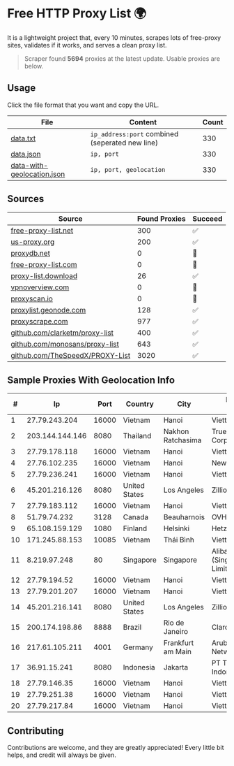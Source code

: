 
# Free HTTP Proxy List 🌍

It is a lightweight project that, every 10 minutes, scrapes lots of free-proxy sites, validates if it works, and serves a clean proxy list.


> Scraper found **5694** proxies at the latest update. Usable proxies are below.

## Usage

Click the file format that you want and copy the URL.


|File|Content|Count|
|----|-------|-----|
|[data.txt](https://raw.githubusercontent.com/themiralay/Proxy-List-World/master/data.txt)|`ip_address:port` combined (seperated new line)|330|
|[data.json](https://raw.githubusercontent.com/themiralay/Proxy-List-World/master/data.json)|`ip, port`|330|
|[data-with-geolocation.json](https://raw.githubusercontent.com/themiralay/Proxy-List-World/master/data-with-geolocation.json)|`ip, port, geolocation`|330|

## Sources

|Source|Found Proxies|Succeed|
|------|-------------|-------|
|[free-proxy-list.net](https://free-proxy-list.net)|300|✅|
|[us-proxy.org](https://www.us-proxy.org)|200|✅|
|[proxydb.net](http://proxydb.net)|0|🚫|
|[free-proxy-list.com](https://free-proxy-list.com/?page=&port=&type%5B%5D=http&type%5B%5D=https&up_time=0&search=Search)|0|🚫|
|[proxy-list.download](https://www.proxy-list.download/HTTP)|26|✅|
|[vpnoverview.com](https://vpnoverview.com/privacy/anonymous-browsing/free-proxy-servers)|0|🚫|
|[proxyscan.io](https://www.proxyscan.io)|0|🚫|
|[proxylist.geonode.com](https://proxylist.geonode.com/api/proxy-list?limit=300&page=1&sort_by=lastChecked&sort_type=desc&protocols=http,https)|128|✅|
|[proxyscrape.com](https://api.proxyscrape.com/v2/?request=displayproxies&protocol=http&timeout=10000&country=all&ssl=all&anonymity=all)|977|✅|
|[github.com/clarketm/proxy-list](https://raw.githubusercontent.com/clarketm/proxy-list/master/proxy-list-raw.txt)|400|✅|
|[github.com/monosans/proxy-list](https://raw.githubusercontent.com/monosans/proxy-list/main/proxies/http.txt)|643|✅|
|[github.com/TheSpeedX/PROXY-List](https://raw.githubusercontent.com/TheSpeedX/PROXY-List/master/http.txt)|3020|✅|


## Sample Proxies With Geolocation Info

|#|Ip|Port|Country|City|Internet Service Provider|
|-|--|----|-------|----|-------------------------|
|1|27.79.243.204|16000|Vietnam|Hanoi|Viettel Corporation|
|2|203.144.144.146|8080|Thailand|Nakhon Ratchasima|True Internet Corporation CO. Ltd.|
|3|27.79.178.118|16000|Vietnam|Hanoi|Viettel Corporation|
|4|27.76.102.235|16000|Vietnam|Hanoi|Newass2011xDSLHCMC|
|5|27.79.236.241|16000|Vietnam|Hanoi|Viettel Corporation|
|6|45.201.216.126|8080|United States|Los Angeles|Zillion Network Inc.|
|7|27.79.183.112|16000|Vietnam|Hanoi|Viettel Corporation|
|8|51.79.74.232|3128|Canada|Beauharnois|OVH SAS|
|9|65.108.159.129|1080|Finland|Helsinki|Hetzner Online GmbH|
|10|171.245.88.153|10085|Vietnam|Thái Bình|Viettel Corporation|
|11|8.219.97.248|80|Singapore|Singapore|Alibaba Cloud (Singapore) Private Limited|
|12|27.79.194.52|16000|Vietnam|Hanoi|Viettel Corporation|
|13|27.79.201.207|16000|Vietnam|Hanoi|Viettel Corporation|
|14|45.201.216.141|8080|United States|Los Angeles|Zillion Network Inc.|
|15|200.174.198.86|8888|Brazil|Rio de Janeiro|Claro S.A|
|16|217.61.105.211|4001|Germany|Frankfurt am Main|Aruba GmbH Cloud Network DC05|
|17|36.91.15.241|8080|Indonesia|Jakarta|PT Telekomunikasi Indonesia|
|18|27.79.146.35|16000|Vietnam|Hanoi|Viettel Corporation|
|19|27.79.251.38|16000|Vietnam|Hanoi|Viettel Corporation|
|20|27.79.217.84|16000|Vietnam|Hanoi|Viettel Corporation|



## Contributing

Contributions are welcome, and they are greatly appreciated! Every
little bit helps, and credit will always be given.

